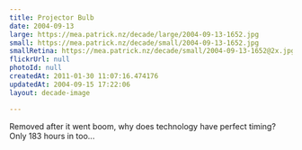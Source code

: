 ```yaml
---
title: Projector Bulb
date: 2004-09-13
large: https://mea.patrick.nz/decade/large/2004-09-13-1652.jpg
small: https://mea.patrick.nz/decade/small/2004-09-13-1652.jpg
smallRetina: https://mea.patrick.nz/decade/small/2004-09-13-1652@2x.jpg
flickrUrl: null
photoId: null
createdAt: 2011-01-30 11:07:16.474176
updatedAt: 2004-09-15 17:22:06
layout: decade-image

---
```

Removed after it went boom, why does technology have perfect timing? Only 183 hours in too...
